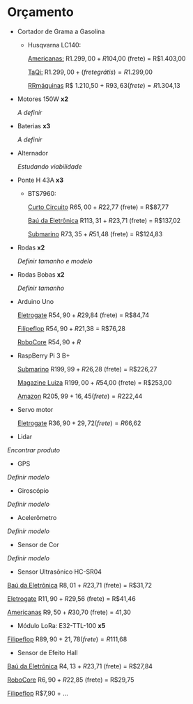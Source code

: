 # Orçamento

* Cortador de Grama a Gasolina
  * Husqvarna LC140:
    
    [Americanas:](https://www.americanas.com.br/produto/25775777/cortador-de-grama-a-gasolina-125cc-1-8kw-husqvarna-lc140?WT.srch=1&acc=e789ea56094489dffd798f86ff51c7a9&epar=bp_pl_00_go_pla_casaeconst_geral_gmv&gclid=CjwKCAjw8LTmBRBCEiwAbhh-6FUVtyxQETolCDLv8rhqCPDlw34dALkssfTQWoV2RMpQ9zqyDSVMZhoCy-AQAvD_BwE&i=5c5a500d49f937f62507f760&o=5a859b03ebb19ac62c28c9f7&opn=YSMESP&sellerId=27390586000102) R$1.299,00 + R$104,00 (frete) = R$1.403,00
    
    [TaQi:](https://www.taqi.com.br/produto/cortadores-de-grama/cortador-de-grama-gasolina-husqvarna-lc140/114412/?utm_campaign=google-shopping&utm_medium=cpc&utm_source=google-shopping&utm_term=114412_cortador-de-grama-com-recolhedor-a-gasolina-husqvarna-lc140-4-5-hp&gclid=CjwKCAjw8LTmBRBCEiwAbhh-6ByYW8Lb5l3Qo1XfE59nBUSRQ-h06MtTBQzUrKWCsCyDSaCDTfBK1BoCmAQQAvD_BwE) R$1.299,00 + (frete grátis) = R$1.299,00
    
    [RRmáquinas](https://www.rrmaquinas.com.br/cortador-de-grama-a-gasolina-lc140-2-4-hp-husqvarna/p?idsku=8156&gclid=CjwKCAjw8LTmBRBCEiwAbhh-6IvfpZ_i8Lv1xsne0Jb8rRJzo2wZEX3eT_vcG3U6DChukWBwWx1GVBoCplIQAvD_BwE) R$ 1.210,50 + R$93,63 (frete) = R$1.304,13‬

* Motores 150W **x2**
  
  *A definir*
* Baterias **x3**
  
  *A definir*
* Alternador
  
  *Estudando viabilidade*
* Ponte H 43A **x3**
  * BTS7960:
   
    [Curto Circuito](https://www.curtocircuito.com.br/driver-ponte-h-43a-bts7960-ibt-2.html) R$65,00 + R$22,77 (frete) = R$87,77
  
    [Baú da Eletrônica](http://www.baudaeletronica.com.br/driver-bts7960.html?gclid=CjwKCAjwk7rmBRAaEiwAhDGhxG_IwGhzayz2m8blyF-v1_Tn9sEYlCehMUziL-R1VB4XMZvEkYE1wBoCgh4QAvD_BwE) R$113,31 + R$23,71 (frete) = R$137,02
  
    [Submarino](https://www.submarino.com.br/produto/35896991/modulo-driver-ponte-h-43a-bts7960-ibt-2?WT.srch=1&acc=d47a04c6f99456bc289220d5d0ff208d&epar=bp_pl_00_go_g35172&gclid=CjwKCAjwk7rmBRAaEiwAhDGhxFY71D-4xpVne0weY5almXdfQvgSEtd3MRGUIw1XUcwJ_rtQZur6ohoCRx4QAvD_BwE&i=5b501bf1eec3dfb1f8054d92&o=5af1d65bebb19ac62c54a351&opn=XMLGOOGLE&sellerId=27338195000130) R$73,35 + R$51,48 (frete) = R$124,83
* Rodas **x2**
  
  *Definir tamanho e modelo*
* Rodas Bobas **x2**
  
  *Definir tamanho*
* Arduino Uno
  
  [Eletrogate](https://www.eletrogate.com/uno-r3-cabo-usb-para-arduino?utm_source=Site&utm_medium=GoogleMerchant&utm_campaign=GoogleMerchant&gclid=CjwKCAjwk7rmBRAaEiwAhDGhxFXO7pwsNzxBnLuBxYKagnwH3egxjFXsvTGjedojR2OvcHvco2xV2BoCUDQQAvD_BwE) R$54,90 + R$29,84 (frete) = R$84,74
 
  [Filipeflop](https://www.filipeflop.com/produto/placa-uno-r3-cabo-usb-para-arduino/?gclid=CjwKCAjwk7rmBRAaEiwAhDGhxP-gzUXD0zG_pGzrNRBkzoVKsJ3MW304b0gmsBolslRJdgkFrvhYzBoCFPAQAvD_BwE) R$54,90 + R$21,38 = R$76,28
 
  [RoboCore](https://www.robocore.net/loja/arduino/placa-uno-r3-com-cabo-usb-para-arduino) R$54,90 + R$
* RaspBerry Pi 3 B+
  
  [Submarino](https://www.submarino.com.br/produto/53966046/raspberry-pi-3-model-b-plus-pi3-1-4ghz-wifi-bluetooth-hdmi-1gb?WT.srch=1&acc=d47a04c6f99456bc289220d5d0ff208d&epar=bp_pl_00_go_pla_pcgamer_geral_gmv&gclid=Cj0KCQjwtr_mBRDeARIsALfBZA6_fr4EYwXCsIY7Cg7-dCHfU3HQkdZ4cX6pcoqALQxnwAtN_JpsBWMaAkwLEALw_wcB&i=5c1936a6eec3dfb1f867d71d&o=5c8738eb6c28a3cb50800352&opn=XMLGOOGLE&sellerId=8151314000105) R$199,99 + R$26,28 (frete) = R$226,27
  
  [Magazine Luiza](https://www.magazineluiza.com.br/raspberry-pi-3-model-b-plus-pi3-1-4-ghz-lancamento-2018-master-info/p/ah6hkcgd9c/in/rbtc/?&utm_source=google&partner_id=26713&seller_id=masterinfo&product_group_id=296562886200&ad_group_id=48543700075&aw_viq=pla&gclid=Cj0KCQjwtr_mBRDeARIsALfBZA6s0Zyi0iUO8GVVh6CobUDL5F4x9mjuX3vxXQ-jeZfvrbnKjxFUE4AaAvigEALw_wcB) R$199,00 + R$54,00 (frete) = R$253,00
  
  [Amazon](https://www.amazon.com.br/Placa-Raspberry-Quadcore-1-4ghz-Bluetooth/dp/B07D17SNV3?tag=goog0ef-20&smid=ATRJB9E67LHOL&ascsubtag=go_958276976_46095487085_227548540242_aud-594374058437:pla-615523521330_c_) R$205,99 + 16,45 (frete) = R$222,44
 
* Servo motor

  [Eletrogate](https://www.eletrogate.com/servo-standard-futaba-s3003?utm_source=Site&utm_medium=GoogleMerchant&utm_campaign=GoogleMerchant&gclid=CjwKCAjwq-TmBRBdEiwAaO1en-ObM5vFM0LxeoEhJVJiOFPEXcrthte74DtW3wdJsThBIDQKPRBkmhoCF1kQAvD_BwE) R$36,90 + 29,72 (frete) = R$66,62

* Lidar

*Encontrar produto*
* GPS

*Definir modelo*
* Giroscópio

*Definir modelo*
* Acelerômetro

*Definir modelo*
* Sensor de Cor

*Definir modelo*
* Sensor Ultrasônico HC-SR04

[Baú da Eletrônica](http://www.baudaeletronica.com.br/modulo-de-sensor-ultrassonico-hc-sr04.html?gclid=Cj0KCQjwtr_mBRDeARIsALfBZA5AVzHdF1GUB5YDfAEYwNxmkiFL8cZ6j0udfciDYUbm_ljAFn8gQCkaAuIREALw_wcB) R$8,01 + R$23,71 (frete) = R$31,72

[Eletrogate](https://www.eletrogate.com/modulo-sensor-de-distancia-ultrassonico-hc-sr04?utm_source=Site&utm_medium=GoogleMerchant&utm_campaign=GoogleMerchant&gclid=Cj0KCQjwtr_mBRDeARIsALfBZA7cPQMzoa7Sn5dBjM_TEnMhh_a2LPPA7X7-wwSTTiTzCxeEpNMsyS0aApOuEALw_wcB) R$11,90 + R$29,56 (frete) = R$41,46

[Americanas](https://www.americanas.com.br/produto/28709809/modulo-sensor-de-distancia-ultrassonico-hc-sr04?WT.srch=1&acc=e789ea56094489dffd798f86ff51c7a9&epar=bp_pl_00_go_inf-aces_acessorios_geral_gmv&gclid=Cj0KCQjwtr_mBRDeARIsALfBZA7_m_5BZY7q7cxxK3bEfdkH3cnUagiMLlTqSCkdoXVsVqdL_2UxRYgaAnz8EALw_wcB&i=5ab087cceec3dfb1f8b32ca4&o=59f3140aeec3dfb1f80c6228&opn=YSMESP&sellerId=8318038000119) R$9,50 + R$30,70 (frete) = 41,30
* Módulo LoRa: E32-TTL-100 **x5**

[Filipeflop](https://www.filipeflop.com/produto/modulo-rf-wireless-lora-433mhz/) R$89,90 + 21,78 (frete) = R$111,68
* Sensor de Efeito Hall

[Baú da Eletrônica]() R$4,13 + R$23,71 (frete) = R$27,84

[RoboCore]() R$6,90 + R$22,85 (frete) = R$29,75

[Filipeflop]() R$7,90 + ...
